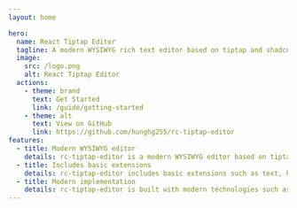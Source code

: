 ```yaml
---
layout: home

hero:
  name: React Tiptap Editor
  tagline: A modern WYSIWYG rich text editor based on tiptap and shadcn ui for Reactjs
  image:
    src: /logo.png
    alt: React Tiptap Editor
  actions:
    - theme: brand
      text: Get Started
      link: /guide/getting-started
    - theme: alt
      text: View on GitHub
      link: https://github.com/hunghg255/rc-tiptap-editor
features:
  - title: Modern WYSIWYG editor
    details: rc-tiptap-editor is a modern WYSIWYG editor based on tiptap and shadcn ui for Reactjs.
  - title: Includes basic extensions
    details: rc-tiptap-editor includes basic extensions such as text, heading, paragraph, bold, italic, underline, strikethrough, code, code block, bullet list, ordered list, blockquote, link, image, table, and more.
  - title: Modern implementation
    details: rc-tiptap-editor is built with modern technologies such as Reactjs, TypeScript, and Tailwind CSS.
---
```

